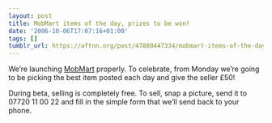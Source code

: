 ```yaml
---
layout: post
title: MobMart items of the day, prizes to be won!
date: '2006-10-06T17:07:16+01:00'
tags: []
tumblr_url: https://aftnn.org/post/47880447334/mobmart-items-of-the-day-prizes-to-be-won
---
```

<p>We&rsquo;re launching <a href="http://www.mobmart.com/?src=aftnn">MobMart</a> properly. To celebrate, from Monday we&rsquo;re going to be picking the best item posted each day and give the seller £50!</p>
<p>During beta, selling is completely free. To sell, snap a picture, send it to 07720 11 00 22 and fill in the simple form that we&rsquo;ll send back to your phone.</p>
